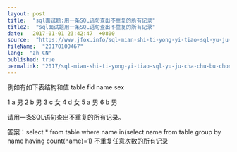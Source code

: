 ```yaml
---
layout: post
title:  "sql面试题:用一条SQL语句查出不重复的所有记录"
title2:  "sql面试题用一条SQL语句查出不重复的所有记录"
date:   2017-01-01 23:42:47  +0800
source:  "https://www.jfox.info/sql-mian-shi-ti-yong-yi-tiao-sql-yu-ju-cha-chu-bu-chong-fu-de-suo-you-ji-lu.html"
fileName:  "20170100467"
lang:  "zh_CN"
published: true
permalink: "2017/sql-mian-shi-ti-yong-yi-tiao-sql-yu-ju-cha-chu-bu-chong-fu-de-suo-you-ji-lu.html"
---
```




例如有如下表结构和值
table
fid name  sex

1     a      男
2     b      男
3     c      女
4     d      女
5     a      男
6     b      男

请用一条SQL语句查出不重复的所有记录。

答案：select   *   from   table   where   name in(select   name   from   table   group   by   name     having   count(name)=1) 不重复任意次数的所有记录
